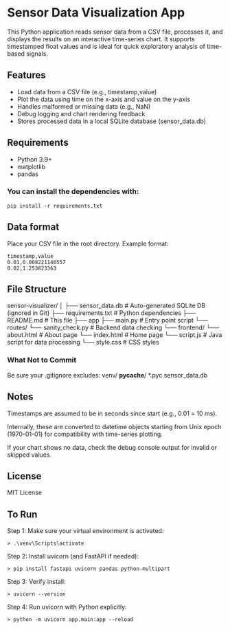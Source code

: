 # Sensor Data Visualization App
This Python application reads sensor data from a CSV file, processes it, and displays the results on an interactive time-series chart. It supports timestamped float values and is ideal for quick exploratory analysis of time-based signals.

## Features
- Load data from a CSV file (e.g., timestamp,value)
- Plot the data using time on the x-axis and value on the y-axis
- Handles malformed or missing data (e.g., NaN)
- Debug logging and chart rendering feedback
- Stores processed data in a local SQLite database (sensor_data.db)

## Requirements
- Python 3.9+
- matplotlib
- pandas

### You can install the dependencies with:
```
pip install -r requirements.txt
```

## Data format
Place your CSV file in the root directory. Example format:
```
timestamp,value
0.01,0.008221146557
0.02,1.253823363
```

## File Structure
sensor-visualizer/
│
├── sensor_data.db          # Auto-generated SQLite DB (ignored in Git)
├── requirements.txt        # Python dependencies
├── README.md               # This file
├── app
    ├── main.py             # Entry point script
    └── routes/
        └── sanity_check.py # Backend data checking
└── frontend/
    └── about.html          # About page
    └── index.html          # Home page
    └── script.js           # Java script for data processing
    └── style.css           # CSS styles

### What Not to Commit
Be sure your .gitignore excludes:
venv/
__pycache__/
*.pyc
sensor_data.db

## Notes
Timestamps are assumed to be in seconds since start (e.g., 0.01 = 10 ms).

Internally, these are converted to datetime objects starting from Unix epoch (1970-01-01) for compatibility with time-series plotting.

If your chart shows no data, check the debug console output for invalid or skipped values.

## License
MIT License

## To Run
Step 1: Make sure your virtual environment is activated:
```
> .\venv\Scripts\activate
```
Step 2: Install uvicorn (and FastAPI if needed):
```
> pip install fastapi uvicorn pandas python-multipart
```
Step 3: Verify install:
```
> uvicorn --version
```
Step 4: Run uvicorn with Python explicitly:
```
> python -m uvicorn app.main:app --reload
```
